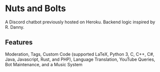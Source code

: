 # Nuts and Bolts
A Discord chatbot previously hosted on Heroku. Backend logic inspired by R. Danny.

## Features
Moderation, Tags, Custom Code (supported LaTeX, Python 3, C, C++, C#, Java, Javascript, Rust, and PHP), Language Translation, YouTube Queries, Bot Maintenance, and a Music System

